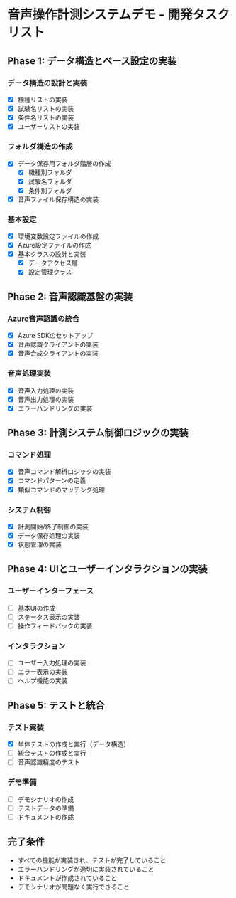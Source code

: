 # 音声操作計測システムデモ - 開発タスクリスト

## Phase 1: データ構造とベース設定の実装
### データ構造の設計と実装
- [x] 機種リストの実装
- [x] 試験名リストの実装
- [x] 条件名リストの実装
- [x] ユーザーリストの実装

### フォルダ構造の作成
- [x] データ保存用フォルダ階層の作成
  - [x] 機種別フォルダ
  - [x] 試験名フォルダ
  - [x] 条件別フォルダ
- [x] 音声ファイル保存構造の実装

### 基本設定
- [x] 環境変数設定ファイルの作成
- [x] Azure設定ファイルの作成
- [x] 基本クラスの設計と実装
  - [x] データアクセス層
  - [x] 設定管理クラス

## Phase 2: 音声認識基盤の実装
### Azure音声認識の統合
- [x] Azure SDKのセットアップ
- [x] 音声認識クライアントの実装
- [x] 音声合成クライアントの実装

### 音声処理実装
- [x] 音声入力処理の実装
- [x] 音声出力処理の実装
- [x] エラーハンドリングの実装

## Phase 3: 計測システム制御ロジックの実装
### コマンド処理
- [x] 音声コマンド解析ロジックの実装
- [x] コマンドパターンの定義
- [x] 類似コマンドのマッチング処理

### システム制御
- [x] 計測開始/終了制御の実装
- [x] データ保存処理の実装
- [x] 状態管理の実装

## Phase 4: UIとユーザーインタラクションの実装
### ユーザーインターフェース
- [ ] 基本UIの作成
- [ ] ステータス表示の実装
- [ ] 操作フィードバックの実装

### インタラクション
- [ ] ユーザー入力処理の実装
- [ ] エラー表示の実装
- [ ] ヘルプ機能の実装

## Phase 5: テストと統合
### テスト実装
- [x] 単体テストの作成と実行（データ構造）
- [ ] 統合テストの作成と実行
- [ ] 音声認識精度のテスト

### デモ準備
- [ ] デモシナリオの作成
- [ ] テストデータの準備
- [ ] ドキュメントの作成

## 完了条件
- すべての機能が実装され、テストが完了していること
- エラーハンドリングが適切に実装されていること
- ドキュメントが作成されていること
- デモシナリオが問題なく実行できること